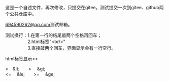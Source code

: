 这是一个自述文件，再次修改，只提交在gitee。测试提交一次到gitee、github两个公共仓库中。

<694590262@qq.com>测试邮箱。

测试换行：1.在第一行的结尾敲两个空格再回车；  
&emsp;&emsp;&emsp;&emsp;&emsp;2.html标签"&lt;br/&gt;"<br/>
&emsp;&emsp;&emsp;&emsp;&emsp;3.直接敲两个回车，界面显示会有一行空行。

<p>html标签显示<></p>

<span>&lt;&emsp;&amp;lt;&emsp;&emsp;&gt;&emsp;&nbsp;&amp;gt;</span>
<br/>
<span>&lt;=&emsp;&nbsp;&amp;le;&emsp;&emsp;&gt;=&emsp;&nbsp;&amp;ge;</span>